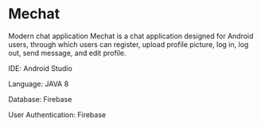# Mechat
Modern chat application
Mechat is a chat application designed for Android users, through which users can register, upload profile picture, log in, log out, send message, and edit profile.

IDE: Android Studio

Language: JAVA 8

Database: Firebase

User Authentication: Firebase
